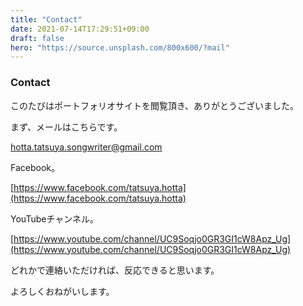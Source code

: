 ```yaml
---
title: "Contact"
date: 2021-07-14T17:29:51+09:00
draft: false
hero: "https://source.unsplash.com/800x600/?mail"
---
```


### Contact

このたびはポートフォリオサイトを閲覧頂き、ありがとうございました。

まず、メールはこちらです。

[hotta.tatsuya.songwriter@gmail.com](mailto:hotta.tatsuya.songwriter@gmail.com)

Facebook。

[https://www.facebook.com/tatsuya.hotta](https://www.facebook.com/tatsuya.hotta)

YouTubeチャンネル。

[https://www.youtube.com/channel/UC9Soqjo0GR3GI1cW8Apz_Ug](https://www.youtube.com/channel/UC9Soqjo0GR3GI1cW8Apz_Ug)

どれかで連絡いただければ、反応できると思います。

よろしくおねがいします。